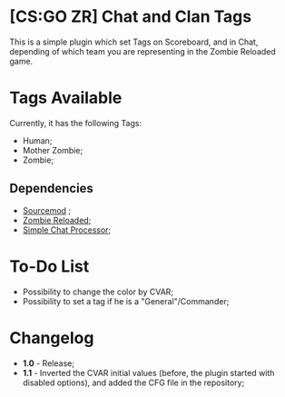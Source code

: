 # [CS:GO ZR] Chat and Clan Tags

This is a simple plugin which set Tags on Scoreboard, and in Chat, depending of which team you are representing in the Zombie Reloaded game.

# Tags Available

Currently, it has the following Tags:

* Human;
* Mother Zombie;
* Zombie;

## Dependencies

* [Sourcemod](https://www.sourcemod.net/) ;
* [Zombie Reloaded](https://forums.alliedmods.net/showthread.php?t=277597);
* [Simple Chat Processor](https://forums.alliedmods.net/showpost.php?p=2629088&postcount=413);

# To-Do List

* Possibility to change the color by CVAR;
* Possibility to set a tag if he is a "General"/Commander;

# Changelog

* **1.0** - Release;
* **1.1** - Inverted the CVAR initial values (before, the plugin started with disabled options), and added the CFG file in the repository;
